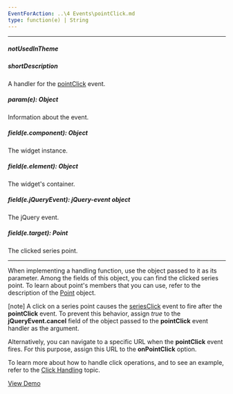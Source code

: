 ```yaml
---
EventForAction: ..\4 Events\pointClick.md
type: function(e) | String
---
```

---
##### notUsedInTheme

##### shortDescription
A handler for the [pointClick](/api-reference/20%20Data%20Visualization%20Widgets/BaseChart/4%20Events/pointClick.md '/Documentation/ApiReference/Data_Visualization_Widgets/dxChart/Events/#pointClick') event.

##### param(e): Object
Information about the event.

##### field(e.component): Object
The widget instance.

##### field(e.element): Object
The widget's container.

##### field(e.jQueryEvent): jQuery-event object
The jQuery event.

##### field(e.target): Point
The clicked series point.

---
When implementing a handling function, use the object passed to it as its parameter. Among the fields of this object, you can find the clicked series point. To learn about point's members that you can use, refer to the description of the [Point](/api-reference/20%20Data%20Visualization%20Widgets/dxChart/7%20Chart%20Elements/Point '/Documentation/ApiReference/Data_Visualization_Widgets/dxChart/Chart_Elements/Point/') object.

[note] A click on a series point causes the [seriesClick](/api-reference/20%20Data%20Visualization%20Widgets/dxChart/4%20Events/seriesClick.md '/Documentation/ApiReference/Data_Visualization_Widgets/dxChart/Events/#seriesClick') event to fire after the **pointClick** event. To prevent this behavior, assign *true* to the **jQueryEvent.cancel** field of the object passed to the **pointClick** event handler as the argument.

Alternatively, you can navigate to a specific URL when the **pointClick** event fires. For this purpose, assign this URL to the **onPointClick** option.

To learn more about how to handle click operations, and to see an example, refer to the [Click Handling](/concepts/05%20Widgets/zz%20Common/10%20Data%20Visualization%20Widgets/90%20Charts%20-%20End-User%20Interaction/2%20Click%20Handling '/Documentation/Guide/Widgets/Common/Data_Visualization_Widgets/Charts_-_End-User_Interaction/Click_Handling') topic.

<a href="http://js.devexpress.com/Demos/WidgetsGallery/#demo/chartschartsadvancedfeaturesselection/" class="button orange small fix-width-155" style="margin-right: 20px;" target="_blank">View Demo</a>